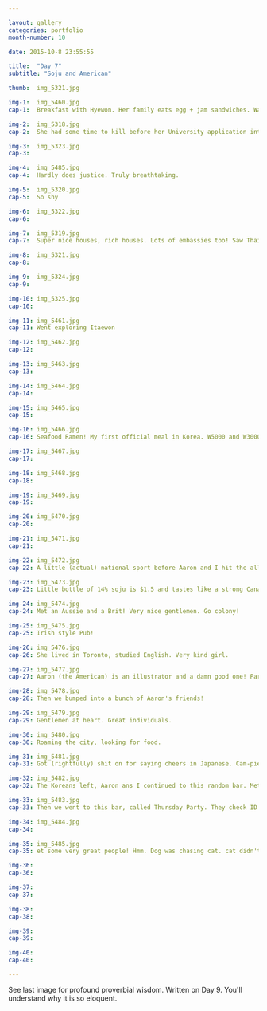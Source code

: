 ```yaml
---

layout: gallery
categories: portfolio
month-number: 10

date: 2015-10-8 23:55:55

title:  "Day 7"
subtitle: "Soju and American"

thumb:	img_5321.jpg

img-1:	img_5460.jpg
cap-1:	Breakfast with Hyewon. Her family eats egg + jam sandwiches. Was surprisingly very tasty! No ketchup.. 

img-2:	img_5318.jpg
cap-2:	She had some time to kill before her University application interview so we went on a promenade just up the hill.

img-3:	img_5323.jpg
cap-3: 	

img-4:	img_5485.jpg
cap-4:	Hardly does justice. Truly breathtaking.

img-5:	img_5320.jpg
cap-5:	So shy

img-6:	img_5322.jpg
cap-6:	

img-7:	img_5319.jpg
cap-7:	Super nice houses, rich houses. Lots of embassies too! Saw Thai, and Indian embassy. 

img-8:	img_5321.jpg
cap-8:	

img-9:	img_5324.jpg
cap-9:	

img-10:	img_5325.jpg
cap-10:	

img-11:	img_5461.jpg
cap-11:	Went exploring Itaewon 

img-12:	img_5462.jpg
cap-12:	

img-13:	img_5463.jpg
cap-13:	

img-14:	img_5464.jpg
cap-14:	

img-15:	img_5465.jpg
cap-15:	

img-16:	img_5466.jpg
cap-16:	Seafood Ramen! My first official meal in Korea. W5000 and W3000 for a beer. Roughly $5 and $3.

img-17:	img_5467.jpg
cap-17:	

img-18:	img_5468.jpg
cap-18:	

img-19:	img_5469.jpg
cap-19:	

img-20:	img_5470.jpg
cap-20:	

img-21:	img_5471.jpg
cap-21:	

img-22:	img_5472.jpg
cap-22:	A little (actual) national sport before Aaron and I hit the alleys. 

img-23:	img_5473.jpg
cap-23:	Little bottle of 14% soju is $1.5 and tastes like a strong Canadian cooler. This was peach flavoured. Original soju is yuck yuck. Needless to say what happens next. 

img-24:	img_5474.jpg
cap-24:	Met an Aussie and a Brit! Very nice gentlemen. Go colony!

img-25:	img_5475.jpg
cap-25:	Irish style Pub! 

img-26:	img_5476.jpg
cap-26:	She lived in Toronto, studied English. Very kind girl.

img-27:	img_5477.jpg
cap-27:	Aaron (the American) is an illustrator and a damn good one! Part time teacher and part time illustrator. Lived in Korea 4 years. Everyone else was awesome too! Much love.

img-28:	img_5478.jpg
cap-28:	Then we bumped into a bunch of Aaron's friends! 

img-29:	img_5479.jpg
cap-29:	Gentlemen at heart. Great individuals.

img-30:	img_5480.jpg
cap-30:	Roaming the city, looking for food.

img-31:	img_5481.jpg
cap-31:	Got (rightfully) shit on for saying cheers in Japanese. Cam-pie is Japanese, Gom-bé is korean. Also taught me how to properly use chop sticks. The guy on the left runs a food van business. korean BBQ is fuuuuucking delicious. 

img-32:	img_5482.jpg
cap-32:	The Koreans left, Aaron ans I continued to this random bar. Met some more foreigners. Tequila, of course.

img-33:	img_5483.jpg
cap-33:	Then we went to this bar, called Thursday Party. They check ID at this bar, and i didn't bring mine so Aaron gave me his (he had two, which looks severely not at all like me..) tried it and it worked! Dude didn't even look at it. Half the time they read the cards, other half they just need to see the intention and let you in.

img-34:	img_5484.jpg
cap-34:	

img-35:	img_5485.jpg
cap-35:	et some very great people! Hmm. Dog was chasing cat. cat didn't like dog. Cat had friends. Fox enters, worked with friends of cat, gain trust, join the pack. Fox likes cat. Then fox and friend makes dog go away. Fox is hero. Enters pug. Pug and Fox go get a drink. Fox returns to pack and pack is gone. Fox is frantic. Fox really like cat. Fox asks and find out they go to Gold Bar. Fox has no more money. Fox runs home, gets money. Runs to Gold Bar. Gold Bar checks ID. Stupid fox no bring ID. Fox runs back home, get ID. Fox runs back to Gold Bar. Pack not there. Fox alone. Fox didn't quit. Fox look around outside, frantic, and miraculously, finds pack down the street. Fox talks with pack. Cat give Fox phone number. Fox wins. ---------- Lesson learned- In the face of hopelessness, perseverance and a little blind hope must be involved to achieve when the odds are greatly against you. I thought many times, shit, population of Seoul 9.5M... How find pack?? Give up? But I also knew that if I didn't find the pack, I would have been very sad for letting pack and cat go, and not trying would have made it worse. I thought to myself, the odds are shit, but if the future is going to be made, that is up to me and every minute I ran extra, every small thing I did, decision I took, to go left instead of right.. That was all me, and it felt good. I had to make my future. 

img-36:	
cap-36:	

img-37:	
cap-37:	

img-38:	
cap-38:	

img-39:	
cap-39:	

img-40:	
cap-40:	

---
```


See last image for profound proverbial wisdom. Written on Day 9. You'll understand why it is so eloquent. 
